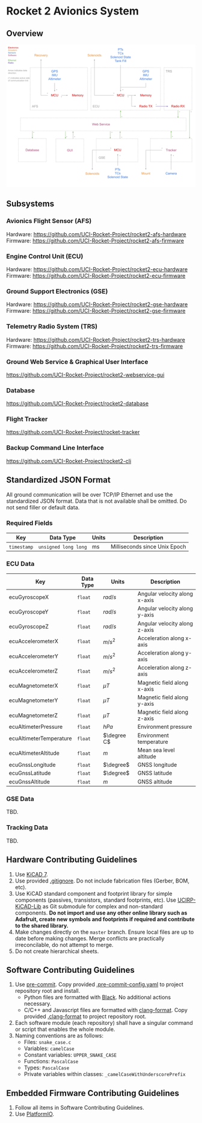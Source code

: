 # Rocket 2 Avionics System

## Overview
![SystemArchitecture](/system_architecture.svg)


## Subsystems
### Avionics Flight Sensor (AFS)
Hardware: https://github.com/UCI-Rocket-Project/rocket2-afs-hardware \
Firmware: https://github.com/UCI-Rocket-Project/rocket2-afs-firmware

### Engine Control Unit (ECU)
Hardware: https://github.com/UCI-Rocket-Project/rocket2-ecu-hardware \
Firmware: https://github.com/UCI-Rocket-Project/rocket2-ecu-firmware

### Ground Support Electronics (GSE)
Hardware: https://github.com/UCI-Rocket-Project/rocket2-gse-hardware \
Firmware: https://github.com/UCI-Rocket-Project/rocket2-gse-firmware

### Telemetry Radio System (TRS)
Hardware: https://github.com/UCI-Rocket-Project/rocket2-trs-hardware \
Firmware: https://github.com/UCI-Rocket-Project/rocket2-trs-firmware

### Ground Web Service & Graphical User Interface
https://github.com/UCI-Rocket-Project/rocket2-webservice-gui

### Database
https://github.com/UCI-Rocket-Project/rocket2-database

### Flight Tracker
https://github.com/UCI-Rocket-Project/rocket-tracker

### Backup Command Line Interface
https://github.com/UCI-Rocket-Project/rocket2-cli


## Standardized JSON Format
All ground communication will be over TCP/IP Ethernet and use the standardized JSON format. Data that is not available shall be omitted. Do not send filler or default data.

### Required Fields
| Key | Data Type | Units | Description |
| --- | --- | --- | --- |
| `timestamp` | `unsigned long long` | ms | Milliseconds since Unix Epoch |

### ECU Data
| Key | Data Type | Units | Description
| --- | --- | --- | --- |
| ecuGyroscopeX | `float` | $rad/s$ | Angular velocity along x-axis |
| ecuGyroscopeY | `float` | $rad/s$ | Angular velocity along y-axis |
| ecuGyroscopeZ | `float` | $rad/s$ | Angular velocity along z-axis |
| ecuAccelerometerX | `float` | $m/s^2$ |  Acceleration along x-axis |
| ecuAccelerometerY | `float` | $m/s^2$ |  Acceleration along y-axis |
| ecuAccelerometerZ | `float` | $m/s^2$ |  Acceleration along z-axis |
| ecuMagnetometerX | `float` | $\mu T$ |  Magnetic field along x-axis |
| ecuMagnetometerY | `float` | $\mu T$ |  Magnetic field along y-axis |
| ecuMagnetometerZ | `float` | $\mu T$ |  Magnetic field along z-axis |
| ecuAltimeterPressure | `float` | $hPa$ | Environment pressure |
| ecuAltimeterTemperature | `float` | $\degree C$ | Environment temperature |
| ecuAltimeterAltitude | `float` | $m$ | Mean sea level altitude |
| ecuGnssLongitude | `float` | $\degree$ | GNSS longitude |
| ecuGnssLatitude | `float` | $\degree$ | GNSS latitude |
| ecuGnssAltitude | `float` | $m$ | GNSS altitude |

### GSE Data
TBD.

### Tracking Data
TBD.


## Hardware Contributing Guidelines
1. Use [KiCAD 7](https://www.kicad.org/).
2. Use provided [.gitignore](/hardware/.gitignore). Do not include fabrication files (Gerber, BOM, etc).
3. Use KiCAD standard component and footprint library for simple components (passives, transistors, standard footprints, etc). Use [UCIRP-KiCAD-Lib](https://github.com/UCI-Rocket-Project/UCIRP-KiCAD-Lib) as Git submodule for complex and non-standard components. **Do not import and use any other online library such as Adafruit, create new symbols and footprints if required and contribute to the shared library.**
4. Make changes directly on the `master` branch. Ensure local files are up to date before making changes. Merge conflicts are practically irreconcilable, do not attempt to merge.
5. Do not create hierarchical sheets.


## Software Contributing Guidelines
1. Use [pre-commit](https://pre-commit.com/). Copy provided [.pre-commit-config.yaml](/software/.pre-commit-config.yaml) to project repository root and install.
    - Python files are formatted with [Black](https://github.com/psf/black). No additional actions necessary.
    - C/C++ and Javascript files are formatted with [clang-format](https://clang.llvm.org/docs/ClangFormat.html). Copy provided [.clang-format](/software/.clang-format) to project repository root.
2. Each software module (each repository) shall have a singular command or script that enables the whole module.
3. Naming conventions are as follows:
    - Files: `snake_case.c`
    - Variables: `camelCase`
    - Constant variables: `UPPER_SNAKE_CASE`
    - Functions: `PascalCase`
    - Types: `PascalCase`
    - Private variables within classes: `_camelCaseWithUnderscorePrefix`

## Embedded Firmware Contributing Guidelines
1. Follow all items in Software Contributing Guidelines.
2. Use [PlatformIO](https://platformio.org/).
